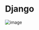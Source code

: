 # Django

![image](https://github.com/tvgVita69/ScyPY/assets/98489171/8ef205e7-e3c2-4098-af2d-ce307c591bf9)
